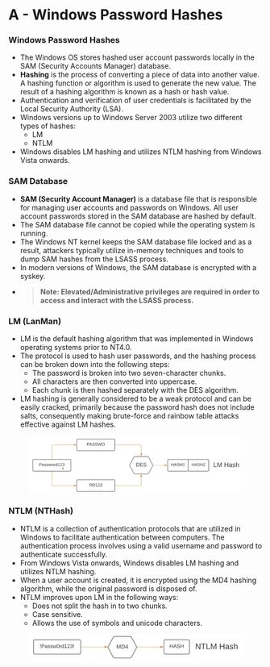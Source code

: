 # A - Windows Password Hashes

### **Windows Password Hashes**

* The Windows OS stores hashed user account passwords locally in the SAM (Security Accounts Manager) database.
* **Hashing** is the process of converting a piece of data into another value. A hashing function or algorithm is used to generate the new value. The result of a hashing algorithm is known as a hash or hash value.
* Authentication and verification of user credentials is facilitated by the Local Security Authority (LSA).
* Windows versions up to Windows Server 2003 utilize two different types of hashes:
  * LM
  * NTLM
* Windows disables LM hashing and utilizes NTLM hashing from Windows Vista onwards.

### **SAM Database**

* **SAM (Security Account Manager)** is a database file that is responsible for managing user accounts and passwords on Windows. All user account passwords stored in the SAM database are hashed by default.
* The SAM database file cannot be copied while the operating system is running.
* The Windows NT kernel keeps the SAM database file locked and as a result, attackers typically utilize in-memory techniques and tools to dump SAM hashes from the LSASS process.
* In modern versions of Windows, the SAM database is encrypted with a syskey.
* > **Note: Elevated/Administrative privileges are required in order to access and interact with the LSASS process.**

### **LM (LanMan)**

* LM is the default hashing algorithm that was implemented in Windows operating systems prior to NT4.0.
* The protocol is used to hash user passwords, and the hashing process can be broken down into the following steps:
  * The password is broken into two seven-character chunks.
  * All characters are then converted into uppercase.
  * Each chunk is then hashed separately with the DES algorithm.
* LM hashing is generally considered to be a weak protocol and can be easily cracked, primarily because the password hash does not include salts, consequently making brute-force and rainbow table attacks effective against LM hashes.

<figure><img src="../../../../../.gitbook/assets/image (5).png" alt=""><figcaption></figcaption></figure>

### **NTLM (NTHash)**

* NTLM is a collection of authentication protocols that are utilized in Windows to facilitate authentication between computers. The authentication process involves using a valid username and password to authenticate successfully.
* From Windows Vista onwards, Windows disables LM hashing and utilizes NTLM hashing.
* When a user account is created, it is encrypted using the MD4 hashing algorithm, while the original password is disposed of.
* NTLM improves upon LM in the following ways:
  * Does not split the hash in to two chunks.
  * Case sensitive.
  * Allows the use of symbols and unicode characters.

<figure><img src="../../../../../.gitbook/assets/image (6) (1).png" alt=""><figcaption></figcaption></figure>




